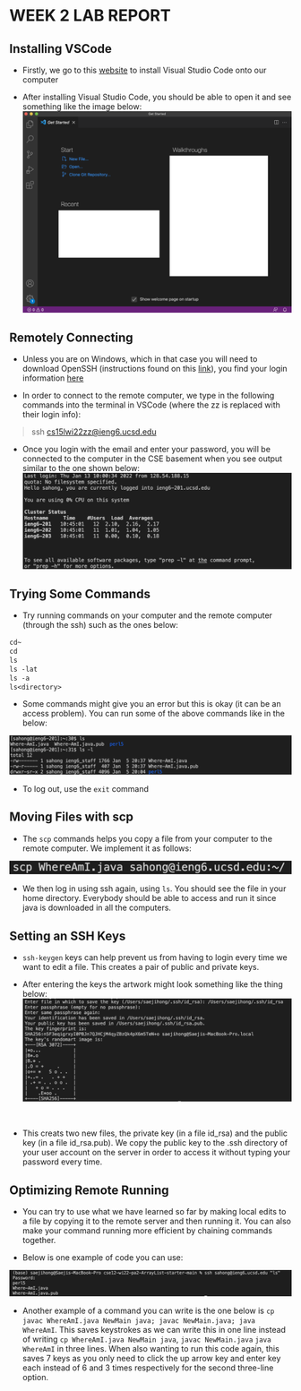 # **WEEK 2 LAB REPORT**

## Installing VSCode
* Firstly, we go to this [website](https://code.visualstudio.com/) to install Visual Studio Code onto our computer

* After installing Visual Studio Code, you should be able to open it and see something like the image below: ![Image](pic1.png)

## Remotely Connecting
* Unless you are on Windows, which in that case you will need to download OpenSSH (instructions found on this [link](https://docs.microsoft.com/en-us/windows-server/administration/openssh/openssh_install_firstuse)), you find your login information [here](https://sdacs.ucsd.edu/~icc/index.php)

* In order to connect to the remote computer, we type in the following commands into the terminal in VSCode (where the zz is replaced with their login info): 
> ssh cs15lwi22zz@ieng6.ucsd.edu

* Once you login with the email and enter your password, you will be connected to the computer in the CSE basement when you see output similar to the one shown below: ![Image](pic2.png)

## Trying Some Commands

* Try running commands on your computer and the remote computer (through the ssh) such as the ones below:
```
cd~
cd
ls
ls -lat
ls -a
ls<directory>
```

* Some commands might give you an error but this is okay (it can be an access problem). You can run some of the above commands like in the below:

![Image](pic3.png)

* To log out, use the `exit` command

## Moving Files with scp

* The `scp` commands helps you copy a file from your computer to the remote computer. We implement it as follows: <br>

![Image](pic4.png)

* We then log in using ssh again, using `ls`. You should see the file in your home directory. Everybody should be able to access and run it since java is downloaded in all the computers.

## Setting an SSH Keys

* `ssh-keygen` keys can help prevent us from having to login every time we want to edit a file. This creates a pair of public and private keys.

* After entering the keys the artwork might look something like the thing below:
![Image](pic5.png)
<br>

* This creats two new files, the private key (in a file id_rsa) and the public key (in a file id_rsa.pub). We copy the public key to the .ssh directory of your user account on the server in order to access it without typing your password every time.

## Optimizing Remote Running

* You can try to use what we have learned so far by making local edits to a file by copying it to the remote server and then running it. You can also make your command running more efficient by chaining commands together.

* Below is one example of code you can use:<br>

![Image](pic6.png)

* Another example of a command you can write is the one below is 
`cp javac WhereAmI.java NewMain java; javac NewMain.java; java WhereAmI`. This saves keystrokes as we can write this in one line instead of writing `cp WhereAmI.java NewMain java`, `javac NewMain.java` `java WhereAmI` in three lines. When also wanting to run this code again, this saves 7 keys as you only need to click the up arrow key and enter key each instead of 6 and 3 times respectively for the second three-line option.

